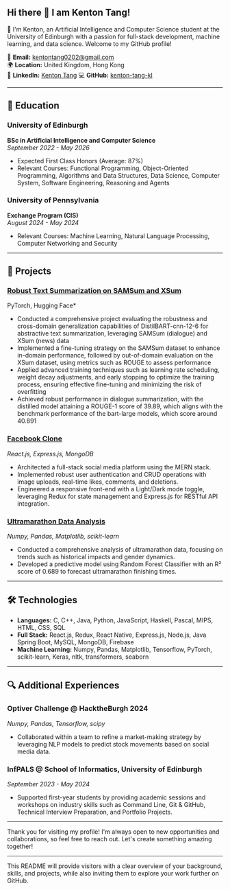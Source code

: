 ## Hi there 👋 I am Kenton Tang! 

👋 I'm Kenton, an Artificial Intelligence and Computer Science student at the University of Edinburgh with a passion for full-stack development, machine learning, and data science. Welcome to my GitHub profile!

📧 **Email:** kentontang0202@gmail.com  
🌍 **Location:** United Kingdom, Hong Kong  
💼 **LinkedIn:** [Kenton Tang](https://www.linkedin.com/in/kenton-t-5a4b48255/) 
💻 **GitHub:** [kenton-tang-kl](https://github.com/kenton-tang-kl)

---

## 🧠 Education

### University of Edinburgh
**BSc in Artificial Intelligence and Computer Science**  
*September 2022 - May 2026*  
- Expected First Class Honors (Average: 87%)
- Relevant Courses: Functional Programming, Object-Oriented Programming, Algorithms and Data Structures, Data Science, Computer System, Software Engineering, Reasoning and Agents

### University of Pennsylvania
**Exchange Program (CIS)**  
*August 2024 - May 2024*  
- Relevant Courses: Machine Learning, Natural Language Processing, Computer Networking and Security

---

## 💼 Projects

### [Robust Text Summarization on SAMSum and XSum](https://github.com/kenton-tang-kl/Exploring-the-Robustness-of-Dialogue-Based-Summarization/tree/main)
PyTorch, Hugging Face*
- Conducted a comprehensive project evaluating the robustness and cross-domain generalization capabilities of
DistilBART-cnn-12-6 for abstractive text summarization, leveraging SAMSum (dialogue) and XSum (news) data
- Implemented a fine-tuning strategy on the SAMSum dataset to enhance in-domain performance, followed by
out-of-domain evaluation on the XSum dataset, using metrics such as ROUGE to assess performance
- Applied advanced training techniques such as learning rate scheduling, weight decay adjustments, and early
stopping to optimize the training process, ensuring effective fine-tuning and minimizing the risk of overfitting
- Achieved robust performance in dialogue summarization, with the distilled model attaining a ROUGE-1 score
of 39.89, which aligns with the benchmark performance of the bart-large models, which score around 40.891

### [Facebook Clone](https://github.com/kenton-tang-kl/facebook-clone)
*React.js, Express.js, MongoDB*  
- Architected a full-stack social media platform using the MERN stack.
- Implemented robust user authentication and CRUD operations with image uploads, real-time likes, comments, and deletions.
- Engineered a responsive front-end with a Light/Dark mode toggle, leveraging Redux for state management and Express.js for RESTful API integration.

### [Ultramarathon Data Analysis](https://github.com/kenton-tang-kl/ultramarathon-analysis)
*Numpy, Pandas, Matplotlib, scikit-learn*  
- Conducted a comprehensive analysis of ultramarathon data, focusing on trends such as historical impacts and gender dynamics.
- Developed a predictive model using Random Forest Classifier with an R² score of 0.689 to forecast ultramarathon finishing times.

---

## 🛠️ Technologies

- **Languages:** C, C++, Java, Python, JavaScript, Haskell, Pascal, MIPS, HTML, CSS, SQL
- **Full Stack:** React.js, Redux, React Native, Express.js, Node.js, Java Spring Boot, MySQL, MongoDB, Firebase
- **Machine Learning:** Numpy, Pandas, Matplotlib, Tensorflow, PyTorch, scikit-learn, Keras, nltk, transformers, seaborn

---

## 🔍 Additional Experiences

### Optiver Challenge @ HacktheBurgh 2024
*Numpy, Pandas, Tensorflow, scipy*  
- Collaborated within a team to refine a market-making strategy by leveraging NLP models to predict stock movements based on social media data.

### InfPALS @ School of Informatics, University of Edinburgh
*September 2023 - May 2024*  
- Supported first-year students by providing academic sessions and workshops on industry skills such as Command Line, Git & GitHub, Technical Interview Preparation, and Portfolio Projects.

---

Thank you for visiting my profile! I'm always open to new opportunities and collaborations, so feel free to reach out. Let's create something amazing together!

--- 

This README will provide visitors with a clear overview of your background, skills, and projects, while also inviting them to explore your work further on GitHub.
